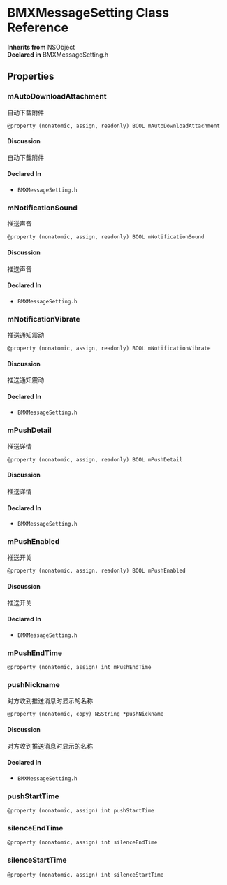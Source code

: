 # BMXMessageSetting Class Reference

  **Inherits from** NSObject  
  **Declared in** BMXMessageSetting.h  

## Properties

<a name="//api/name/mAutoDownloadAttachment" title="mAutoDownloadAttachment"></a>
### mAutoDownloadAttachment

自动下载附件

`@property (nonatomic, assign, readonly) BOOL mAutoDownloadAttachment`

#### Discussion
自动下载附件

#### Declared In
* `BMXMessageSetting.h`

<a name="//api/name/mNotificationSound" title="mNotificationSound"></a>
### mNotificationSound

推送声音

`@property (nonatomic, assign, readonly) BOOL mNotificationSound`

#### Discussion
推送声音

#### Declared In
* `BMXMessageSetting.h`

<a name="//api/name/mNotificationVibrate" title="mNotificationVibrate"></a>
### mNotificationVibrate

推送通知震动

`@property (nonatomic, assign, readonly) BOOL mNotificationVibrate`

#### Discussion
推送通知震动

#### Declared In
* `BMXMessageSetting.h`

<a name="//api/name/mPushDetail" title="mPushDetail"></a>
### mPushDetail

推送详情

`@property (nonatomic, assign, readonly) BOOL mPushDetail`

#### Discussion
推送详情

#### Declared In
* `BMXMessageSetting.h`

<a name="//api/name/mPushEnabled" title="mPushEnabled"></a>
### mPushEnabled

推送开关

`@property (nonatomic, assign, readonly) BOOL mPushEnabled`

#### Discussion
推送开关

#### Declared In
* `BMXMessageSetting.h`

<a name="//api/name/mPushEndTime" title="mPushEndTime"></a>
### mPushEndTime

`@property (nonatomic, assign) int mPushEndTime`

<a name="//api/name/pushNickname" title="pushNickname"></a>
### pushNickname

对方收到推送消息时显示的名称

`@property (nonatomic, copy) NSString *pushNickname`

#### Discussion
对方收到推送消息时显示的名称

#### Declared In
* `BMXMessageSetting.h`

<a name="//api/name/pushStartTime" title="pushStartTime"></a>
### pushStartTime

`@property (nonatomic, assign) int pushStartTime`

<a name="//api/name/silenceEndTime" title="silenceEndTime"></a>
### silenceEndTime

`@property (nonatomic, assign) int silenceEndTime`

<a name="//api/name/silenceStartTime" title="silenceStartTime"></a>
### silenceStartTime

`@property (nonatomic, assign) int silenceStartTime`

